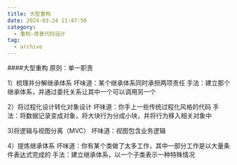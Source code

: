 ```yaml
---
title: 大型重构
date: 2024-03-24 11:47:50
category:
  - 重构-改善代码设计
tag:
  - archive
---
```

####大型重构
原则：单一职责

1）梳理并分解继承体系
坏味道：某个继承体系同时承担两项责任
手法：建立那个继承体系，并通过委托关系让其中一个可以调用另一个

2）将过程化设计转化对象设计
坏味道：你手上一些传统过程化风格的代码
手法：将数据记录变成对象，将大块行为分成小块，并将行为移入相关对象中

3)将逻辑与视图分离（MVC）
坏味道：视图包含业务逻辑

4）提炼继承体系
坏味道：你有某个类做了太多工作，其中一部分工作是以大量条件表达式完成的
手法：建立继承体系，以一个子类表示一种特殊情况
